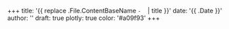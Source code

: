 +++
title: '{{ replace .File.ContentBaseName `-` ` ` | title }}'
date: '{{ .Date }}'
author: ''
draft: true
plotly: true
color: '#a09f93'
+++
